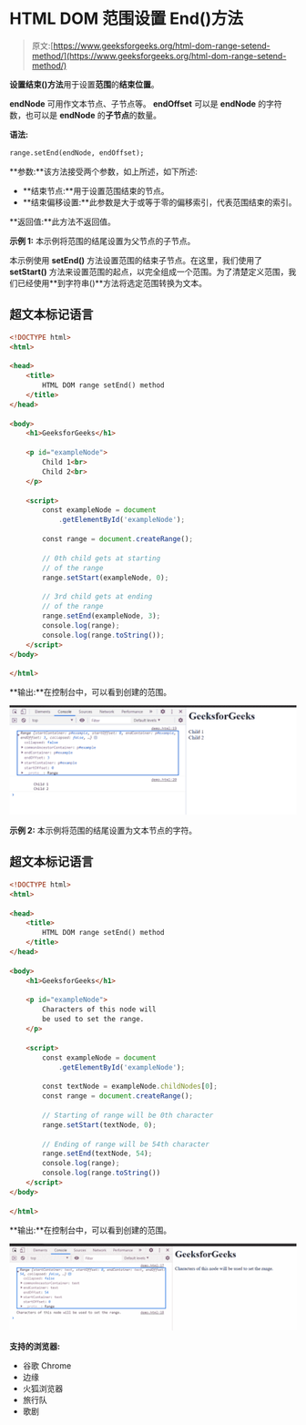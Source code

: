 # HTML DOM 范围设置 End()方法

> 原文:[https://www.geeksforgeeks.org/html-dom-range-setend-method/](https://www.geeksforgeeks.org/html-dom-range-setend-method/)

**设置结束()方法**用于设置**范围**的**结束位置**。

**endNode** 可用作文本节点、子节点等。 **endOffset** 可以是 **endNode** 的字符数，也可以是 **endNode** 的**子节点**的数量。

**语法:**

```html
range.setEnd(endNode, endOffset);
```

**参数:**该方法接受两个参数，如上所述，如下所述:

*   **结束节点:**用于设置范围结束的节点。
*   **结束偏移设置:**此参数是大于或等于零的偏移索引，代表范围结束的索引。

**返回值:**此方法不返回值。

**示例 1:** 本示例将范围的结尾设置为父节点的子节点。

本示例使用 **setEnd()** 方法设置范围的结束子节点。在这里，我们使用了 **setStart()** 方法来设置范围的起点，以完全组成一个范围。为了清楚定义范围，我们已经使用**到字符串()**方法将选定范围转换为文本。

## 超文本标记语言

```html
<!DOCTYPE html>
<html>

<head>
    <title>
        HTML DOM range setEnd() method
    </title>
</head>

<body>
    <h1>GeeksforGeeks</h1>

    <p id="exampleNode">
        Child 1<br>
        Child 2<br>
    </p>

    <script>
        const exampleNode = document
            .getElementById('exampleNode');

        const range = document.createRange();

        // 0th child gets at starting
        // of the range
        range.setStart(exampleNode, 0);

        // 3rd child gets at ending
        // of the range
        range.setEnd(exampleNode, 3);
        console.log(range);
        console.log(range.toString());
    </script>
</body>

</html>
```

**输出:**在控制台中，可以看到创建的范围。

![](img/3d302f469fbfce9044732bda111f8727.png)

**示例 2:** 本示例将范围的结尾设置为文本节点的字符。

## 超文本标记语言

```html
<!DOCTYPE html>
<html>

<head>
    <title>
        HTML DOM range setEnd() method
    </title>
</head>

<body>
    <h1>GeeksforGeeks</h1>

    <p id="exampleNode">
        Characters of this node will 
        be used to set the range.
    </p>

    <script>
        const exampleNode = document
            .getElementById('exampleNode');

        const textNode = exampleNode.childNodes[0];
        const range = document.createRange();

        // Starting of range will be 0th character
        range.setStart(textNode, 0);

        // Ending of range will be 54th character
        range.setEnd(textNode, 54);
        console.log(range);
        console.log(range.toString())
    </script>
</body>

</html>
```

**输出:**在控制台中，可以看到创建的范围。

![](img/1ab274ffd316986e466eb2436c61d8f3.png)

**支持的浏览器:**

*   谷歌 Chrome
*   边缘
*   火狐浏览器
*   旅行队
*   歌剧